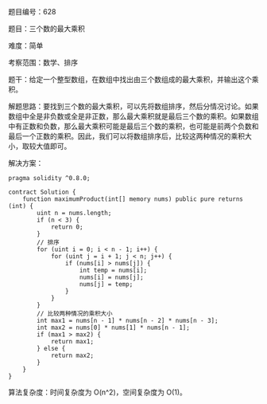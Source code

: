 题目编号：628

题目：三个数的最大乘积

难度：简单

考察范围：数学、排序

题干：给定一个整型数组，在数组中找出由三个数组成的最大乘积，并输出这个乘积。

解题思路：要找到三个数的最大乘积，可以先将数组排序，然后分情况讨论。如果数组中全是非负数或全是非正数，那么最大乘积就是最后三个数的乘积。如果数组中有正数和负数，那么最大乘积可能是最后三个数的乘积，也可能是前两个负数和最后一个正数的乘积。因此，我们可以将数组排序后，比较这两种情况的乘积大小，取较大值即可。

解决方案：

```
pragma solidity ^0.8.0;

contract Solution {
    function maximumProduct(int[] memory nums) public pure returns (int) {
        uint n = nums.length;
        if (n < 3) {
            return 0;
        }
        // 排序
        for (uint i = 0; i < n - 1; i++) {
            for (uint j = i + 1; j < n; j++) {
                if (nums[i] > nums[j]) {
                    int temp = nums[i];
                    nums[i] = nums[j];
                    nums[j] = temp;
                }
            }
        }
        // 比较两种情况的乘积大小
        int max1 = nums[n - 1] * nums[n - 2] * nums[n - 3];
        int max2 = nums[0] * nums[1] * nums[n - 1];
        if (max1 > max2) {
            return max1;
        } else {
            return max2;
        }
    }
}
```

算法复杂度：时间复杂度为 O(n^2)，空间复杂度为 O(1)。